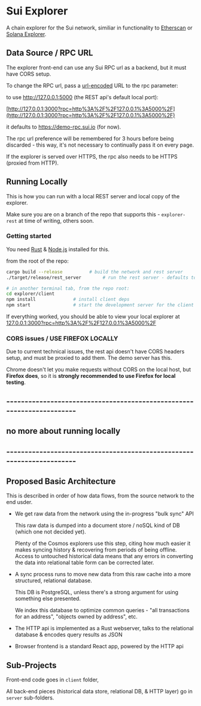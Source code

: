 # Sui Explorer
A chain explorer for the Sui network, similiar in functionality to [Etherscan](https://etherscan.io/) or [Solana Explorer](https://explorer.solana.com/).

## Data Source / RPC URL
The explorer front-end can use any Sui RPC url as a backend, but it must have CORS setup. 

To change the RPC url, pass a [url-encoded](https://developer.mozilla.org/en-US/docs/Glossary/percent-encoding) URL to the rpc parameter:

to use http://127.0.0.1:5000 (the REST api's default local port):

[http://127.0.0.1:3000?rpc=http%3A%2F%2F127.0.0.1%3A5000%2F](http://127.0.0.1:3000?rpc=http%3A%2F%2F127.0.0.1%3A5000%2F)

it defaults to https://demo-rpc.sui.io (for now).

The rpc url preference will be remembered for 3 hours before being discarded - this way, it's not necessary to continually pass it on every page.

If the explorer is served over HTTPS, the rpc also needs to be HTTPS (proxied from HTTP).


## Running Locally

This is how you can run with a local REST server and local copy of the explorer.

Make sure you are on a branch of the repo that supports this - `explorer-rest` at time of writing, others soon.

### Getting started

You need [Rust](https://www.rust-lang.org/tools/install) & [Node.js](https://nodejs.org/en/download/) installed for this.

from the root of the repo:

```bash
cargo build --release          # build the network and rest server
./target/release/rest_server        # run the rest server - defaults to port 5000

# in another terminal tab, from the repo root:
cd explorer/client       
npm install              # install client deps
npm start                # start the development server for the client  
```

If everything worked, you should be able to view your local explorer at [127.0.0.1:3000?rpc=http%3A%2F%2F127.0.0.1%3A5000%2F](http://127.0.0.1:3000?rpc=http%3A%2F%2F127.0.0.1%3A5000%2F)

### CORS issues / USE FIREFOX LOCALLY

Due to current technical issues, the rest api doesn't have CORS headers setup, and must be proxied to add them. The demo server has this.

Chrome doesn't let you make requests without CORS on the local host, but **Firefox does**, so it is **strongly recommended to use Firefox for local testing**.

## ----------------------------------------------------------------------
## no more about running locally
## ----------------------------------------------------------------------

## Proposed Basic Architecture

This is described in order of how data flows, from the source network to the end usder.

* We get raw data from the network using the in-progress "bulk sync" API

    This raw data is dumped into a document store / noSQL kind of DB (which one not decided yet).

    Plenty of the Cosmos explorers use this step, citing how much easier it makes syncing history & recovering from periods of being offline. Access to untouched historical data means that any errors in converting the data into relational table form can be corrected later.

* A sync process runs to move new data from this raw cache into a more structured, relational database. 

    This DB is PostgreSQL, unless there's a strong argument for using something else presented. 

    We index this database to optimize common queries - "all transactions for an address", "objects owned by address", etc. 

* The HTTP api is implemented as a Rust webserver, talks to the relational database & encodes query results as JSON

* Browser frontend is a standard React app, powered by the HTTP api


## Sub-Projects

Front-end code goes in `client` folder,

All back-end pieces (historical data store, relational DB, & HTTP layer) go in `server` sub-folders.
